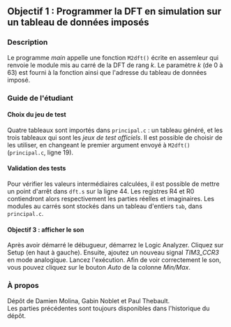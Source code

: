 ## Objectif 1 : Programmer la DFT en simulation sur un tableau de données imposés

### Description

Le programme *main* appelle une fonction `M2dft()` écrite en assemleur qui renvoie le module mis au carré de la DFT de rang *k*. Le paramètre *k* (de 0 à 63) est fourni à la fonction ainsi que l'adresse du tableau de données imposé.


### Guide de l'étudiant

#### Choix du jeu de test

Quatre tableaux sont importés dans `principal.c` : un tableau généré, et les trois tableaux qui sont les *jeux de test officiels*. Il est possible de choisir de les utiliser, en changeant le premier argument envoyé à `M2dft()` (`principal.c`, ligne 19).

#### Validation des tests

Pour vérifier les valeurs intermédiaires calculées, il est possible de mettre un point d'arrêt dans `dft.s` sur la ligne 44. Les registres R4 et R0 contiendront alors respectivement les parties réelles et imaginaires. Les modules au carrés sont stockés dans un tableau d'entiers `tab`, dans `principal.c`.

#### Objectif 3 : afficher le son
Après avoir démarré le débugueur, démarrez le Logic Analyzer. Cliquez sur Setup (en haut à gauche). Ensuite, ajoutez un nouveau signal *TIM3_CCR3* en mode analogique. Lancez l'exécution. Afin de voir correctement le son, vous pouvez cliquez sur le bouton *Auto* de la colonne *Min/Max*. 

### À propos

Dépôt de Damien Molina, Gabin Noblet et Paul Thebault.  
Les parties précédentes sont toujours disponibles dans l'historique du dépôt.
